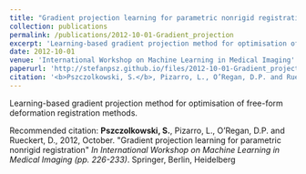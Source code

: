 ```yaml
---
title: "Gradient projection learning for parametric nonrigid registration"
collection: publications
permalink: /publications/2012-10-01-Gradient_projection
excerpt: 'Learning-based gradient projection method for optimisation of free-form deformation registration methods'
date: 2012-10-01
venue: 'International Workshop on Machine Learning in Medical Imaging'
paperurl: 'http://stefanpsz.github.io/files/2012-10-01-Gradient_projection.pdf'
citation: '<b>Pszczolkowski, S.</b>, Pizarro, L., O’Regan, D.P. and Rueckert, D., 2012, October. &quot;Gradient projection learning for parametric nonrigid registration&quot; <i>In International Workshop on Machine Learning in Medical Imaging (pp. 226-233)</i>. Springer, Berlin, Heidelberg'
---
```

Learning-based gradient projection method for optimisation of free-form deformation registration methods.

Recommended citation: <b>Pszczolkowski, S.</b>, Pizarro, L., O’Regan, D.P. and Rueckert, D., 2012, October. "Gradient projection learning for parametric nonrigid registration" <i>In International Workshop on Machine Learning in Medical Imaging (pp. 226-233)</i>. Springer, Berlin, Heidelberg